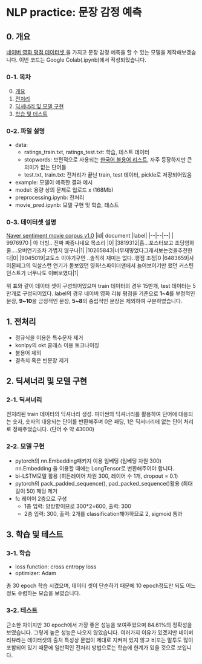 # NLP practice: 문장 감정 예측
## 0. 개요
[네이버 영화 평점 데이터셋 ](https://github.com/e9t/nsmc/)을 가지고 문장 감정 예측을 할 수 있는 모델을 제작해보겠습니다. 이번 코드는 Google Colab(.ipynb)에서 작성되었습니다.

### 0-1. 목차
0. [개요](#0-개요)
1. [전처리](#1-전처리)
2. [딕셔너리 및 모델 구현](#2-딕셔너리-및-모델-구현)
3. [학습 및 테스트](#3-학습-및-테스트)

### 0-2. 파일 설명
*  data: 
	* ratings_train.txt, ratings_test.txt: 학습, 테스트 데이터
	* stopwords: 보편적으로 사용되는 [한국어 불용어 리스트](https://www.ranks.nl/stopwords/korean), 자주 등장하지만 큰 의미가 없는 단어들
	* test.txt, train.txt: 전처리가 끝난 train, test 데이터, pickle로 저장되어있음
* example: 모델이 예측한 결과 예시
* model: 용량 상의 문제로 업로드 x (168Mb)
* preprocessing.ipynb: 전처리
* movie_pred.ipynb: 모델 구현 및 학습, 테스트
### 0-3. 데이터셋 설명

[Naver sentiment movie corpus v1.0](https://github.com/e9t/nsmc/)
|id| document |label|
|--|--|--|
| 9976970 | 아 더빙.. 진짜 짜증나네요 목소리 |0|
|3819312|흠...포스터보고 초딩영화줄....오버연기조차 가볍지 않구나|1|
|10265843|너무재밓었다그래서보는것을추천한다|0|
|9045019|교도소 이야기구먼 ..솔직히 재미는 없다..평점 조정|0
|6483659|사이몬페그의 익살스런 연기가 돋보였던 영화!스파이더맨에서 늙어보이기만 했던 커스틴 던스트가 너무나도 이뻐보였다|1|

위 표와 같이 데이터 셋이 구성되어있으며 train 데이터의 경우 15만개, test 데이터는 5만개로 구성되어있다. label의 경우 네이버 영화 리뷰 평점을 기준으로 **1~4**를 부정적인 문장, **9~10**을 긍정적인 문장, **5~8**의 중립적인 문장은 제외하여 구분하였습니다.

## 1. 전처리
*  정규식을 이용한 특수문자 제거
*  konlpy의 okt 클래스 이용 토크나이징
*  불용어 제외
*  결측치 혹은 빈문장 제거

## 2. 딕셔너리 및 모델 구현
### 2-1. 딕셔너리
전처리된 train 데이터의 딕셔너리 생성. 파이썬의 딕셔너리를 활용하여 단어에 대응되는 숫자, 숫자의 대응되는 단어를 반환해주며 0은 패딩, 1은 딕서너리에 없는 단어 처리로 정해주었습니다. (단어 수 약 43000)
### 2-2. 모델 구현
* pytorch의 nn.Embedding패키지 이용 임베딩 (임베딩 차원 300) nn.Embedding 을 이용할 때에는 LongTensor로 변환해주어야 합니다.
* bi-LSTM모델 활용 (히든레이어 차원 300, 레이어 수 1개, dropout = 0.1)
* pytorch의 pack_padded_sequence(), pad_packed_sequence()활용 (최대 길이 50) 패딩 제거
* fc 레이어 2층으로 구성
	* 1층 입력: 양방향이므로 300*2=600,  출력: 300
	* 2층 입력: 300, 출력: 2개를 classification해야하므로 2, sigmoid 통과

## 3. 학습 및 테스트
### 3-1. 학습
* loss function: cross entropy loss
* optimizer: Adam

총 30 epoch 학습 시켰으며, 데이터 셋이 단순하기 때문에 10 epoch정도만 되도 어느 정도 수렴하는 모습을 보였습니다.
### 3-2. 테스트
근소한 차이지만 30 epoch에서 가장 좋은 성능을 보여주었으며 84.61%의 정확성을 보였습니다. 그렇게 높은 성능은 나오지 않았습니다. 여러가지 이유가 있겠지만 네이버 리뷰라는 데이터셋의 출처 특성상 문법이 제대로 지켜져 있지 않고 비꼬는 말투도 많이 포함되어 있기 때문에 일반적인 전처리 방법으로는 학습에 한계가 있을 것으로 보입니다.

